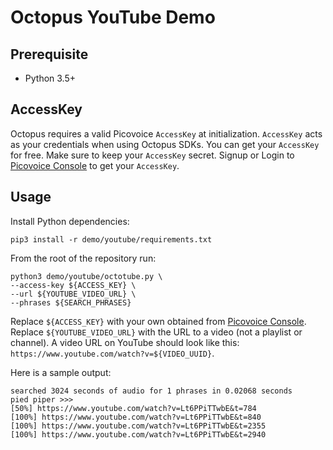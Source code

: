 # Octopus YouTube Demo

## Prerequisite

- Python 3.5+

## AccessKey

Octopus requires a valid Picovoice `AccessKey` at initialization. `AccessKey` acts as your credentials when using Octopus SDKs.
You can get your `AccessKey` for free. Make sure to keep your `AccessKey` secret.
Signup or Login to [Picovoice Console](https://console.picovoice.ai/) to get your `AccessKey`.

## Usage

Install Python dependencies:

```console
pip3 install -r demo/youtube/requirements.txt
```

From the root of the repository run:

```console
python3 demo/youtube/octotube.py \
--access-key ${ACCESS_KEY} \
--url ${YOUTUBE_VIDEO_URL} \
--phrases ${SEARCH_PHRASES}
```

Replace `${ACCESS_KEY}` with your own obtained from [Picovoice Console](https://console.picovoice.ai/). Replace `${YOUTUBE_VIDEO_URL}`
with the URL to a video (not a playlist or channel). A video URL on YouTube should look like this: `https://www.youtube.com/watch?v=${VIDEO_UUID}`.

Here is a sample output:

```console
searched 3024 seconds of audio for 1 phrases in 0.02068 seconds
pied piper >>>
[50%] https://www.youtube.com/watch?v=Lt6PPiTTwbE&t=784
[100%] https://www.youtube.com/watch?v=Lt6PPiTTwbE&t=840
[100%] https://www.youtube.com/watch?v=Lt6PPiTTwbE&t=2355
[100%] https://www.youtube.com/watch?v=Lt6PPiTTwbE&t=2940
```
